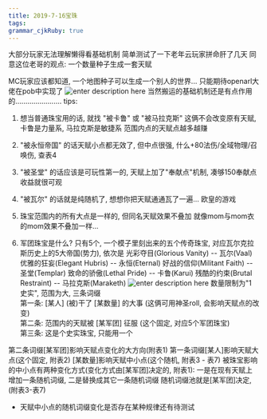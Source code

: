 ```yaml
---
title: 2019-7-16宝珠
tags: 
grammar_cjkRuby: true
---
```



大部分玩家无法理解懒得看基础机制
简单测试了一下老年云玩家拼命肝了几天
同意这位老哥的观点: 一个数量种子生成一套天赋

MC玩家应该都知道, 一个地图种子可以生成一个别人的世界...
只能期待openarl大佬在pob中实现了 
![enter description here](https://i.loli.net/2019/07/16/5d2dc31aec11e57255.jpg)
当然搬运的基础机制还是有点作用的.......................
tips:
1) 想当普通珠宝用的话, 就找 "被卡鲁" 或 "被马拉克斯"
    这俩不会改变原有天赋, 卡鲁是力量系, 马拉克斯是敏捷系
    范围内点的天赋点越多越赚
2) "被永恒帝国" 的话天赋小点都无效了, 但中点很强, 什么+80法伤/全域物理/召唤伤, 查表4
3) "被圣堂" 的话应该是可玩性第一的, 天赋上加了"奉献点"机制, 凑够150奉献点收益就很可观
4) "被瓦尔" 的话就是纯随机了, 想想你把天赋通通瓦了一遍... 欧皇的游戏
5) 珠宝范围内的所有大点是一样的, 但同名天赋效果不叠加
    就像mom与mom衣的mom效果不叠加一样...

1) 军团珠宝是什么?
    只有5个, 一个模子里刻出来的五个传奇珠宝,
    对应瓦尔克拉斯历史上的5大帝国(势力), 依次是
    光彩夺目(Glorious Vanity) -- 瓦尔(Vaal)
    优雅的狂妄(Elegant Hubris) -- 永恒(Eternal)
    好战的信仰(Militant Faith) -- 圣堂(Templar)
    致命的骄傲(Lethal Pride) -- 卡鲁(Karui)
    残酷的约束(Brutal Restraint) -- 马拉克斯(Maraketh)
 ![enter description here](https://i.loli.net/2019/07/16/5d2dc3357e6ec52952.jpg)
    数量限制为"1 史实", 范围为大, 三条词缀               
    第一条: [某人] (被)干了 [某数量] 的大事 (这俩可用神圣roll, 会影响天赋点的改变)      
    第二条: 范围内的天赋被 [某军团] 征服 (这个固定, 对应5个军团珠宝)                         
    第三条: 这是个史实珠宝, 只能用一个 

                                                                    

第二条词缀[某军团]影响天赋点变化的大方向(附表1)
第一条词缀[某人]影响天赋大点(这个固定, 附表2)
[某数量]影响天赋中小点(这个随机, 附表3 - 表7)
被珠宝影响的中小点有两种变化方式(变化方式由[某军团]决定的, 附表1): 
    一是在现有天赋上增加一条随机词缀,
    二是替换成其它一条随机词缀
随机词缀池就是[某军团]决定, (附表3-表7)
* 天赋中小点的随机词缀变化是否存在某种规律还有待测试
